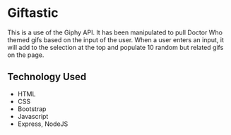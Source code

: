 # Giftastic

This is a use of the Giphy API. It has been manipulated to pull Doctor Who themed gifs based on the input of the user. When a user enters an input, it will add to the selection at the top and populate 10 random but related gifs on the page.

## Technology Used
* HTML
* CSS
* Bootstrap
* Javascript
* Express, NodeJS
